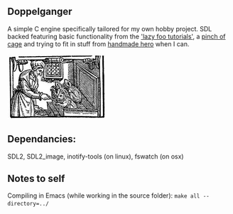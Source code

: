 Doppelganger
------------

A simple C engine specifically tailored for my own hobby project.
SDL backed featuring basic functionality from the ['lazy foo tutorials'](http://lazyfoo.net/tutorials/SDL/), a [pinch of cage](https://github.com/rlofc/cage) and trying to fit in stuff from [handmade hero](https://www.youtube.com/user/handmadeheroarchive) when I can.

![Alt text](/resources/familiars.jpg?raw=true "Witch and her familiars")


Dependancies:
-------------
SDL2, SDL2_image, inotify-tools (on linux), fswatch (on osx)


Notes to self
-------------

Compiling in Emacs (while working in the source folder):
`make all --directory=../`
